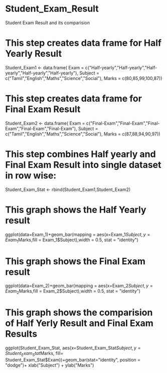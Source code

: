 # Student_Exam_Result
Student Exam Result and its comparision

# This step creates data frame for Half Yearly Result
Student_Exam1	<- data.frame(
  Exam 	  = c("Half-yearly","Half-yearly","Half-yearly","Half-yearly","Half-yearly"),
  Subject = c("Tamil","English","Maths","Science","Social"),
  Marks   = c(80,85,99,100,87))

# This step creates data frame for Final Exam Result
Student_Exam2   <- data.frame(
  Exam    = c("Final-Exam","Final-Exam","Final-Exam","Final-Exam","Final-Exam"),
  Subject = c("Tamil","English","Maths","Science","Social"),
  Marks   = c(87,88,94,90,97))

# This step combines Half yearly and Final Exam Result into single dataset in row wise: 
Student_Exam_Stat <- rbind(Student_Exam1,Student_Exam2)

# This graph shows the Half Yearly result
ggplot(data=Exam_1)+geom_bar(mapping = aes(x=Exam_1$Subject, y=Exam_1$Marks,fill = Exam_1$Subject),width = 0.5, stat = "identity")

# This graph shows the Final Exam result
ggplot(data=Exam_2)+geom_bar(mapping = aes(x=Exam_2$Subject, y=Exam_2$Marks,fill = Exam_2$Subject),width = 0.5, stat = "identity")

# This graph shows the comparision of Half Yerly Result and Final Exam Results
ggplot(Student_Exam_Stat, aes(x=Student_Exam_Stat$Subject, y=Student_Exam_Stat$Marks, fill= Student_Exam_Stat$Exam))+geom_bar(stat="identity", position = "dodge")+ xlab("Subject") + ylab("Marks")
